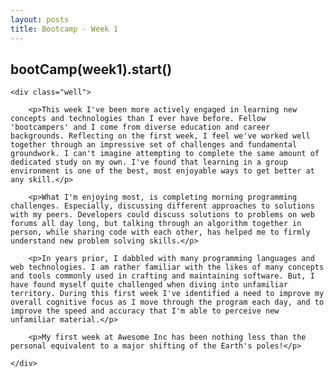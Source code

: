 ```yaml
---
layout: posts
title: Bootcamp - Week 1
---
```


<article class="home-article">
<h1>bootCamp(week1).start()</h1>

    <div class="well">

        <p>This week I've been more actively engaged in learning new concepts and technologies than I ever have before. Fellow 'bootcampers' and I come from diverse education and career backgrounds. Reflecting on the first week, I feel we've worked well together through an impressive set of challenges and fundamental groundwork. I can't imagine attempting to complete the same amount of dedicated study on my own. I've found that learning in a group environment is one of the best, most enjoyable ways to get better at any skill.</p>

        <p>What I'm enjoying most, is completing morning programming challenges. Especially, discussing different approaches to solutions with my peers. Developers could discuss solutions to problems on web forums all day long, but talking through an algorithm together in person, while sharing code with each other, has helped me to firmly understand new problem solving skills.</p>

        <p>In years prior, I dabbled with many programming languages and web technologies. I am rather familiar with the likes of many concepts and tools commonly used in crafting and maintaining software. But, I have found myself quite challenged when diving into unfamiliar territory. During this first week I've identified a need to improve my overall cognitive focus as I move through the program each day, and to improve the speed and accuracy that I'm able to perceive new unfamiliar material.</p>

        <p>My first week at Awesome Inc has been nothing less than the personal equivalent to a major shifting of the Earth's poles!</p>

    </div>
</article>

